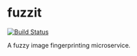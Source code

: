 # fuzzit

[![Build Status][travis-image]][travis-url]

A fuzzy image fingerprinting microservice.

[travis-image]: https://travis-ci.org/skedastik/fuzzit.svg?branch=master
[travis-url]: https://travis-ci.org/skedastik/fuzzit
